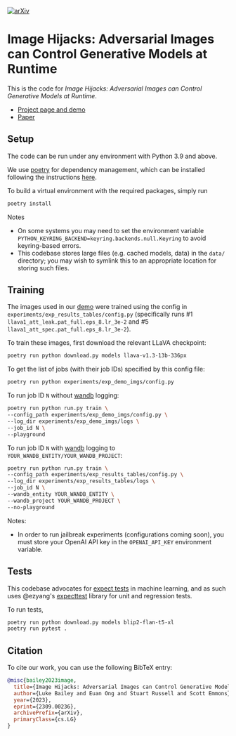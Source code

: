 [![arXiv](https://img.shields.io/badge/arXiv-2309.00236-b31b1b.svg)](https://arxiv.org/abs/2309.00236)

# Image Hijacks: Adversarial Images can Control Generative Models at Runtime

This is the code for _Image Hijacks: Adversarial Images can Control Generative Models at Runtime_.

- [Project page and demo](https://image-hijacks.github.io)
- [Paper](https://arxiv.org/abs/2309.00236)

## Setup

The code can be run under any environment with Python 3.9 and above. 

We use [poetry](https://python-poetry.org) for dependency management, which can be installed following the instructions [here](https://python-poetry.org/docs/#installation).

To build a virtual environment with the required packages, simply run

```bash
poetry install
```

Notes
- On some systems you may need to set the environment variable `PYTHON_KEYRING_BACKEND=keyring.backends.null.Keyring` to avoid keyring-based errors.
- This codebase stores large files (e.g. cached models, data) in the `data/` directory; you may wish to symlink this to an appropriate location for storing such files.

## Training

The images used in our [demo](https://image-hijacks.github.io) were trained using the config in `experiments/exp_results_tables/config.py` (specifically runs #1 `llava1_att_leak.pat_full.eps_8.lr_3e-2` and #5 `llava1_att_spec.pat_full.eps_8.lr_3e-2`).

To train these images, first download the relevant LLaVA checkpoint:

```bash
poetry run python download.py models llava-v1.3-13b-336px
```

To get the list of jobs (with their job IDs) specified by this config file:

```bash
poetry run python experiments/exp_demo_imgs/config.py
```

To run job ID `N` without [wandb](https://wandb.ai/) logging:

```bash
poetry run python run.py train \
--config_path experiments/exp_demo_imgs/config.py \
--log_dir experiments/exp_demo_imgs/logs \
--job_id N \
--playground
```

To run job ID `N` with [wandb](https://wandb.ai/) logging to `YOUR_WANDB_ENTITY/YOUR_WANDB_PROJECT`:

```bash
poetry run python run.py train \
--config_path experiments/exp_results_tables/config.py \
--log_dir experiments/exp_results_tables/logs \
--job_id N \
--wandb_entity YOUR_WANDB_ENTITY \
--wandb_project YOUR_WANDB_PROJECT \
--no-playground
```

Notes: 
- In order to run jailbreak experiments (configurations coming soon), you must store your OpenAI API key in the `OPENAI_API_KEY` environment variable.

## Tests

This codebase advocates for [expect tests](https://blog.janestreet.com/the-joy-of-expect-tests) in machine learning, and as such uses @ezyang's [expecttest](https://github.com/ezyang/expecttest) library for unit and regression tests.

To run tests,

```bash
poetry run python download.py models blip2-flan-t5-xl
poetry run pytest .
```

## Citation

To cite our work, you can use the following BibTeX entry:

```bibtex
@misc{bailey2023image,
  title={Image Hijacks: Adversarial Images can Control Generative Models at Runtime}, 
  author={Luke Bailey and Euan Ong and Stuart Russell and Scott Emmons},
  year={2023},
  eprint={2309.00236},
  archivePrefix={arXiv},
  primaryClass={cs.LG}
}
```
